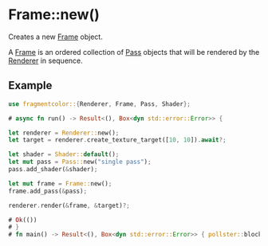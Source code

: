 # Frame::new()

Creates a new [Frame](https://fragmentcolor.org/api/frame) object.

A [Frame](https://fragmentcolor.org/api/frame) is an ordered collection of [Pass](https://fragmentcolor.org/api/pass) objects that will be rendered by the [Renderer](https://fragmentcolor.org/api/renderer) in sequence.

## Example

```rust
use fragmentcolor::{Renderer, Frame, Pass, Shader};

# async fn run() -> Result<(), Box<dyn std::error::Error>> {

let renderer = Renderer::new();
let target = renderer.create_texture_target([10, 10]).await?;

let shader = Shader::default();
let mut pass = Pass::new("single pass");
pass.add_shader(&shader);

let mut frame = Frame::new();
frame.add_pass(&pass);

renderer.render(&frame, &target)?;

# Ok(())
# }
# fn main() -> Result<(), Box<dyn std::error::Error>> { pollster::block_on(run()) }
```
